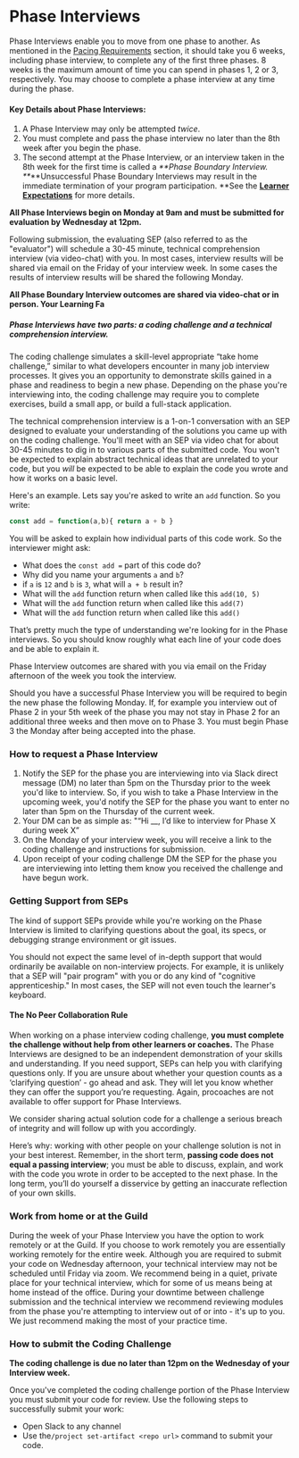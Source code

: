 # Phase Interviews

Phase Interviews enable you to move from one phase to another. As mentioned in the [Pacing Requirements](/Phases/pacing.md) section, it should take you 6 weeks, including phase interview, to complete any of the first three phases. 8 weeks is the maximum amount of time you can spend in phases 1, 2 or 3, respectively. You may choose to complete a phase interview at any time during the phase.

#### Key Details about Phase Interviews:

1. A Phase Interview may only be attempted _twice_.
2. You must complete and pass the phase interview no later than the 8th week after you begin the phase.
3. The second attempt at the Phase Interview, or an interview taken in the 8th week for the first time is called a _**Phase Boundary Interview. **_**Unsuccessful Phase Boundary Interviews may result in the immediate termination of your program participation. **See the [**Learner Expectations**](/General/Membership/membership-expectations.md) for more details.  

**All Phase Interviews begin on Monday at 9am and must be submitted for evaluation by Wednesday at 12pm.**

Following submission, the evaluating SEP \(also referred to as the "evaluator"\) will schedule a 30-45 minute, technical comprehension interview \(via video-chat\) with you. In most cases, interview results will be shared via email on the Friday of your interview week. In some cases the results of interview results will be shared the following Monday. 

**All Phase Boundary Interview outcomes are shared via video-chat or in person. Your Learning Fa**

##### Phase Interviews have two parts: a coding challenge and a technical comprehension interview.

The coding challenge simulates a skill-level appropriate “take home challenge,” similar to what developers encounter in many job interview processes. It gives you an opportunity to demonstrate skills gained in a phase and readiness to begin a new phase. Depending on the phase you're interviewing into, the coding challenge may require you to complete exercises, build a small app, or build a full-stack application.

The technical comprehension interview is a 1-on-1 conversation with an SEP designed to evaluate your understanding of the solutions you came up with on the coding challenge. You'll meet with an SEP via video chat for about 30-45 minutes to dig in to various parts of the submitted code. You won't be expected to explain abstract technical ideas that are unrelated to your code, but you _will_ be expected to be able to explain the code you wrote and how it works on a basic level.

Here's an example. Lets say you're asked to write an `add` function. So you write:

```js
const add = function(a,b){ return a + b }
```

You will be asked to explain how individual parts of this code work. So the interviewer might ask:

* What does the `const add =` part of this code do?
* Why did you name your arguments `a` and `b`?
* if `a` is `12` and `b` is `3`, what will `a + b` result in?
* What will the `add` function return when called like this `add(10, 5)`
* What will the `add` function return when called like this `add(7)`
* What will the `add` function return when called like this `add()`

That’s pretty much the type of understanding we're looking for in the Phase interviews. So you should know roughly what each line of your code does and be able to explain it.

Phase Interview outcomes are shared with you via email on the Friday afternoon of the week you took the interview.

Should you have a successful Phase Interview you will be required to begin the new phase the following Monday. If, for example you interview out of Phase 2 in your 5th week of the phase you may not stay in Phase 2 for an additional three weeks and then move on to Phase 3. You must begin Phase 3 the Monday after being accepted into the phase.

### How to request a Phase Interview

1. Notify the SEP for the phase you are interviewing into via Slack direct message \(DM\) no later than 5pm on the Thursday prior to the week you'd like to interview. So, if you wish to take a Phase Interview in the upcoming week, you'd notify the SEP for the phase you want to enter no later than 5pm on the Thursday of the current week.
2. Your DM can be as simple as: "“Hi \_\_, I’d like to interview for Phase X during week X”
3. On the Monday of your interview week, you will receive a link to the coding challenge and instructions for submission.
4. Upon receipt of your coding challenge DM the SEP for the phase you are interviewing into letting them know you received the challenge and have begun work.  

### Getting Support from SEPs

The kind of support SEPs provide while you're working on the Phase Interview is limited to clarifying questions about the goal, its specs, or debugging strange environment or git issues.

You should not expect the same level of in-depth support that would ordinarily be available on non-interview projects. For example, it is unlikely that a SEP will "pair program" with you or do any kind of "cognitive apprenticeship." In most cases, the SEP will not even touch the learner's keyboard.

#### The No Peer Collaboration Rule

When working on a phase interview coding challenge, **you must complete the challenge without help from other learners or coaches.** The Phase Interviews are designed to be an independent demonstration of your skills and understanding. If you need support, SEPs can help you with clarifying questions only. If you are unsure about whether your question counts as a ‘clarifying question’ - go ahead and ask. They will let you know whether they can offer the support you’re requesting. Again, procoaches are not available to offer support for Phase Interviews.

We consider sharing actual solution code for a challenge a serious breach of integrity and will follow up with you accordingly.

Here’s why: working with other people on your challenge solution is not in your best interest. Remember, in the short term, **passing code does not equal a passing interview**; you must be able to discuss, explain, and work with the code you wrote in order to be accepted to the next phase. In the long term, you’ll do yourself a disservice by getting an inaccurate reflection of your own skills.

### Work from home or at the Guild

During the week of your Phase Interview you have the option to work remotely or at the Guild. If you choose to work remotely you are essentially working remotely for the entire week. Although you are required to submit your code on Wednesday afternoon, your technical interview may not be scheduled until Friday via zoom. We recommend being in a quiet, private place for your technical interview, which for some of us means being at home instead of the office. During your downtime between challenge submission and the technical interview we recommend reviewing modules from the phase you're attempting to interview out of or into - it's up to you. We just recommend making the most of your practice time.

### How to submit the Coding Challenge

**The coding challenge is due no later than 12pm on the Wednesday of your Interview week.**

Once you've completed the coding challenge portion of the Phase Interview you must submit your code for review. Use the following steps to successfully submit your work:

* Open Slack to any channel
* Use the`/project set-artifact <repo url>` command to submit your code. 



